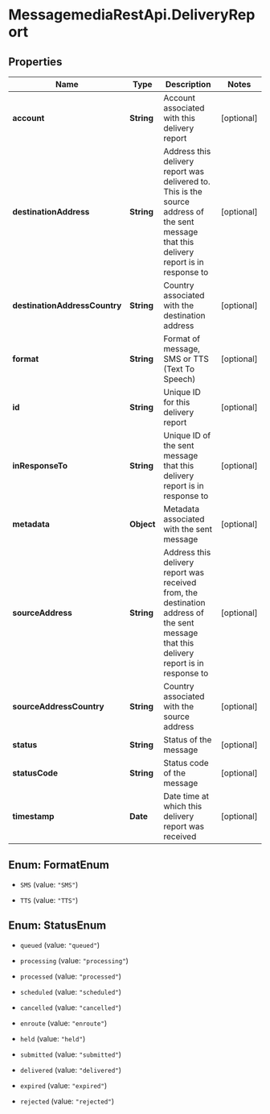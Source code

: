 # MessagemediaRestApi.DeliveryReport

## Properties
Name | Type | Description | Notes
------------ | ------------- | ------------- | -------------
**account** | **String** | Account associated with this delivery report | [optional] 
**destinationAddress** | **String** | Address this delivery report was delivered to. This is the source address of the sent message that this delivery report is in response to | [optional] 
**destinationAddressCountry** | **String** | Country associated with the destination address | [optional] 
**format** | **String** | Format of message, SMS or TTS (Text To Speech) | [optional] 
**id** | **String** | Unique ID for this delivery report | [optional] 
**inResponseTo** | **String** | Unique ID of the sent message that this delivery report is in response to | [optional] 
**metadata** | **Object** | Metadata associated with the sent message | [optional] 
**sourceAddress** | **String** | Address this delivery report was received from, the destination address of the sent message that this delivery report is in response to | [optional] 
**sourceAddressCountry** | **String** | Country associated with the source address | [optional] 
**status** | **String** | Status of the message | [optional] 
**statusCode** | **String** | Status code of the message | [optional] 
**timestamp** | **Date** | Date time at which this delivery report was received | [optional] 


<a name="FormatEnum"></a>
## Enum: FormatEnum


* `SMS` (value: `"SMS"`)

* `TTS` (value: `"TTS"`)




<a name="StatusEnum"></a>
## Enum: StatusEnum


* `queued` (value: `"queued"`)

* `processing` (value: `"processing"`)

* `processed` (value: `"processed"`)

* `scheduled` (value: `"scheduled"`)

* `cancelled` (value: `"cancelled"`)

* `enroute` (value: `"enroute"`)

* `held` (value: `"held"`)

* `submitted` (value: `"submitted"`)

* `delivered` (value: `"delivered"`)

* `expired` (value: `"expired"`)

* `rejected` (value: `"rejected"`)




